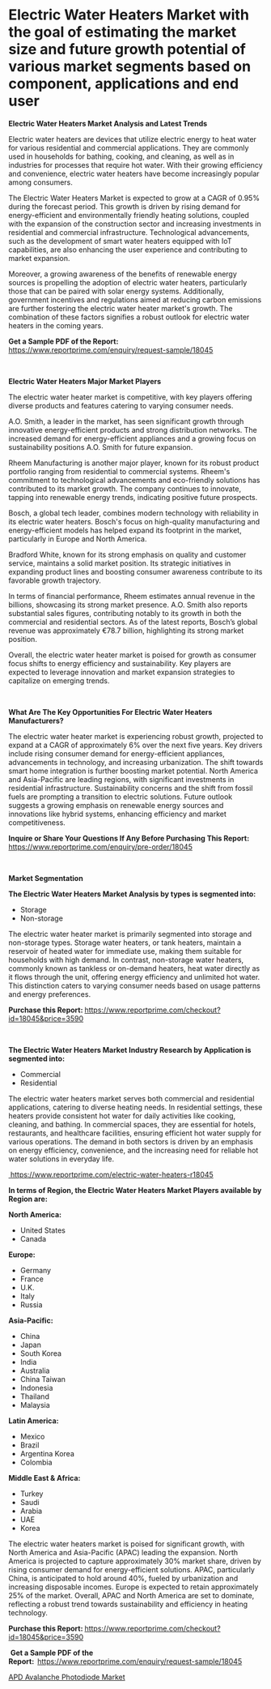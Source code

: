 <p><h1>Electric Water Heaters Market with the goal of estimating the market size and future growth potential of various market segments based on component, applications and end user</h1></p><p><strong>Electric Water Heaters Market Analysis and Latest Trends</strong></p>
<p><p>Electric water heaters are devices that utilize electric energy to heat water for various residential and commercial applications. They are commonly used in households for bathing, cooking, and cleaning, as well as in industries for processes that require hot water. With their growing efficiency and convenience, electric water heaters have become increasingly popular among consumers.</p><p>The Electric Water Heaters Market is expected to grow at a CAGR of 0.95% during the forecast period. This growth is driven by rising demand for energy-efficient and environmentally friendly heating solutions, coupled with the expansion of the construction sector and increasing investments in residential and commercial infrastructure. Technological advancements, such as the development of smart water heaters equipped with IoT capabilities, are also enhancing the user experience and contributing to market expansion.</p><p>Moreover, a growing awareness of the benefits of renewable energy sources is propelling the adoption of electric water heaters, particularly those that can be paired with solar energy systems. Additionally, government incentives and regulations aimed at reducing carbon emissions are further fostering the electric water heater market's growth. The combination of these factors signifies a robust outlook for electric water heaters in the coming years.</p></p>
<p><strong>Get a Sample PDF of the Report:&nbsp;</strong> <a href="https://www.reportprime.com/enquiry/request-sample/18045?utm_campaign=2517&utm_medium=2&utm_source=Github&utm_content=ia&utm_term=18032025&utm_id=electric-water-heaters">https://www.reportprime.com/enquiry/request-sample/18045</a></p>
<p>&nbsp;</p>
<p><strong>Electric Water Heaters Major Market Players</strong></p>
<p><p>The electric water heater market is competitive, with key players offering diverse products and features catering to varying consumer needs. </p><p>A.O. Smith, a leader in the market, has seen significant growth through innovative energy-efficient products and strong distribution networks. The increased demand for energy-efficient appliances and a growing focus on sustainability positions A.O. Smith for future expansion.</p><p>Rheem Manufacturing is another major player, known for its robust product portfolio ranging from residential to commercial systems. Rheem's commitment to technological advancements and eco-friendly solutions has contributed to its market growth. The company continues to innovate, tapping into renewable energy trends, indicating positive future prospects.</p><p>Bosch, a global tech leader, combines modern technology with reliability in its electric water heaters. Bosch's focus on high-quality manufacturing and energy-efficient models has helped expand its footprint in the market, particularly in Europe and North America.</p><p>Bradford White, known for its strong emphasis on quality and customer service, maintains a solid market position. Its strategic initiatives in expanding product lines and boosting consumer awareness contribute to its favorable growth trajectory.</p><p>In terms of financial performance, Rheem estimates annual revenue in the billions, showcasing its strong market presence. A.O. Smith also reports substantial sales figures, contributing notably to its growth in both the commercial and residential sectors. As of the latest reports, Bosch’s global revenue was approximately €78.7 billion, highlighting its strong market position.</p><p>Overall, the electric water heater market is poised for growth as consumer focus shifts to energy efficiency and sustainability. Key players are expected to leverage innovation and market expansion strategies to capitalize on emerging trends.</p></p>
<p>&nbsp;</p>
<p><strong>What Are The Key Opportunities For Electric Water Heaters Manufacturers?</strong></p>
<p><p>The electric water heater market is experiencing robust growth, projected to expand at a CAGR of approximately 6% over the next five years. Key drivers include rising consumer demand for energy-efficient appliances, advancements in technology, and increasing urbanization. The shift towards smart home integration is further boosting market potential. North America and Asia-Pacific are leading regions, with significant investments in residential infrastructure. Sustainability concerns and the shift from fossil fuels are prompting a transition to electric solutions. Future outlook suggests a growing emphasis on renewable energy sources and innovations like hybrid systems, enhancing efficiency and market competitiveness.</p></p>
<p><strong>Inquire or Share Your Questions If Any Before Purchasing This Report:</strong> <a href="https://www.reportprime.com/enquiry/pre-order/18045?utm_campaign=2517&utm_medium=2&utm_source=Github&utm_content=ia&utm_term=18032025&utm_id=electric-water-heaters">https://www.reportprime.com/enquiry/pre-order/18045</a></p>
<p>&nbsp;</p>
<p><strong>Market Segmentation</strong></p>
<p><strong>The Electric Water Heaters Market Analysis by types is segmented into:</strong></p>
<p><ul><li>Storage</li><li>Non-storage</li></ul></p>
<p><p>The electric water heater market is primarily segmented into storage and non-storage types. Storage water heaters, or tank heaters, maintain a reservoir of heated water for immediate use, making them suitable for households with high demand. In contrast, non-storage water heaters, commonly known as tankless or on-demand heaters, heat water directly as it flows through the unit, offering energy efficiency and unlimited hot water. This distinction caters to varying consumer needs based on usage patterns and energy preferences.</p></p>
<p><strong>Purchase this Report:&nbsp;</strong><a href="https://www.reportprime.com/checkout?id=18045&price=3590&utm_campaign=2517&utm_medium=2&utm_source=Github&utm_content=ia&utm_term=18032025&utm_id=electric-water-heaters">https://www.reportprime.com/checkout?id=18045&price=3590</a></p>
<p>&nbsp;</p>
<p><strong>The Electric Water Heaters Market Industry Research by Application is segmented into:</strong></p>
<p><ul><li>Commercial</li><li>Residential</li></ul></p>
<p><p>The electric water heaters market serves both commercial and residential applications, catering to diverse heating needs. In residential settings, these heaters provide consistent hot water for daily activities like cooking, cleaning, and bathing. In commercial spaces, they are essential for hotels, restaurants, and healthcare facilities, ensuring efficient hot water supply for various operations. The demand in both sectors is driven by an emphasis on energy efficiency, convenience, and the increasing need for reliable hot water solutions in everyday life.</p></p>
<p><a href="https://www.reportprime.com/electric-water-heaters-r18045?utm_campaign=2517&utm_medium=2&utm_source=Github&utm_content=ia&utm_term=18032025&utm_id=electric-water-heaters">&nbsp;https://www.reportprime.com/electric-water-heaters-r18045</a></p>
<p><strong>In terms of Region, the Electric Water Heaters Market Players available by Region are:</strong></p>
<p>
    <p> <strong> North America: </strong>
        <ul>
            <li>United States</li>
            <li>Canada</li>
        </ul>
        </p> 
    <p> <strong> Europe: </strong>
        <ul>
            <li>Germany</li>
            <li>France</li>
            <li>U.K.</li>
            <li>Italy</li>
            <li>Russia</li>
        </ul>
        </p> 
    <p> <strong> Asia-Pacific: </strong>
        <ul>
            <li>China</li>
            <li>Japan</li>
            <li>South Korea</li>
            <li>India</li>
            <li>Australia</li>
            <li>China Taiwan</li>
            <li>Indonesia</li>
            <li>Thailand</li>
            <li>Malaysia</li>
        </ul>
        </p> 
    <p> <strong> Latin America: </strong>
        <ul>
            <li>Mexico</li>
            <li>Brazil</li>
            <li>Argentina Korea</li>
            <li>Colombia</li>
        </ul>
        </p> 
    <p> <strong> Middle East & Africa: </strong>
        <ul>
            <li>Turkey</li>
            <li>Saudi</li>
            <li>Arabia</li>
            <li>UAE</li>
            <li>Korea</li>
        </ul>
    </p>
    </p>
<p><p>The electric water heaters market is poised for significant growth, with North America and Asia-Pacific (APAC) leading the expansion. North America is projected to capture approximately 30% market share, driven by rising consumer demand for energy-efficient solutions. APAC, particularly China, is anticipated to hold around 40%, fueled by urbanization and increasing disposable incomes. Europe is expected to retain approximately 25% of the market. Overall, APAC and North America are set to dominate, reflecting a robust trend towards sustainability and efficiency in heating technology.</p></p>
<p><strong>Purchase this Report: </strong><a href="https://www.reportprime.com/checkout?id=18045&price=3590&utm_campaign=2517&utm_medium=2&utm_source=Github&utm_content=ia&utm_term=18032025&utm_id=electric-water-heaters">https://www.reportprime.com/checkout?id=18045&price=3590</a></p>
<p>&nbsp;<strong>Get a Sample PDF of the Report:&nbsp;&nbsp;</strong><a href="https://www.reportprime.com/enquiry/request-sample/18045?utm_campaign=2517&utm_medium=2&utm_source=Github&utm_content=ia&utm_term=18032025&utm_id=electric-water-heaters">https://www.reportprime.com/enquiry/request-sample/18045</a></p>
<p><strong></strong></p>
<p><p><a href="https://github.com/yankimber90yankim/Market-Research-Report-List-1/blob/main/apd-avalanche-photodiode-market.md?utm_campaign=2517&utm_medium=2&utm_source=Github&utm_content=ia&utm_term=18032025&utm_id=electric-water-heaters">APD Avalanche Photodiode Market</a></p></p>